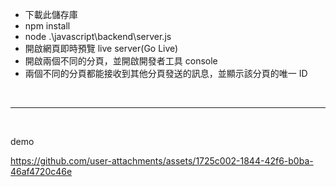 

 - 下載此儲存庫
 - npm install
 - node .\javascript\backend\server.js
 - 開啟網頁即時預覽 live server(Go Live)
 - 開啟兩個不同的分頁，並開啟開發者工具 console 
 - 兩個不同的分頁都能接收到其他分頁發送的訊息，並顯示該分頁的唯一 ID 

 <br />
 <hr />
 <br />

 demo
 

https://github.com/user-attachments/assets/1725c002-1844-42f6-b0ba-46af4720c46e


